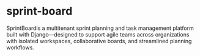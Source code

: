 # sprint-board
SprintBoardis a multitenant sprint planning and task management platform built with Django—designed to support agile teams across organizations with isolated workspaces, collaborative boards, and streamlined planning workflows.
